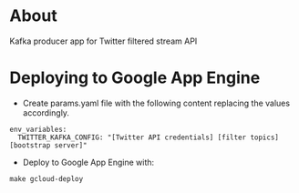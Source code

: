 # About

Kafka producer app for Twitter filtered stream API

# Deploying to Google App Engine

- Create params.yaml file with the following content replacing the values accordingly.

```
env_variables:
  TWITTER_KAFKA_CONFIG: "[Twitter API credentials] [filter topics] [bootstrap server]"

```

- Deploy to Google App Engine with:
```
make gcloud-deploy
```
